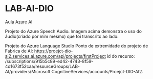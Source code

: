 # LAB-AI-DIO
Aula Azure AI

Projeto do Azure Speech Audio.
Imagem acima demonstra o uso do áudio(criado por mim mesmo) que foi transcrito ao lado.


Projeto do Azure Language Studio
Ponto de extremidade do projeto de Fabrica de AI:
https://proejct-dio-ai2.services.ai.azure.com/api/projects/firstProject
id do recurso: /subscriptions/915b5c89-ed42-4743-8f59-4d1673f52caa/resourceGroups/LAB-AI/providers/Microsoft.CognitiveServices/accounts/Proejct-DIO-AI2.
